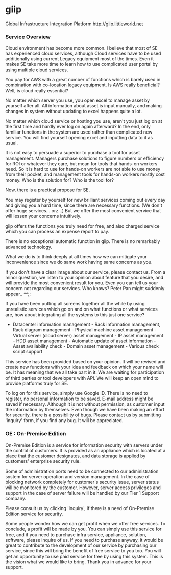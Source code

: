 # giip
Global Infrastructure Integration Platform
http://giip.littleworld.net

### Service Overview
Cloud environment has become more common. I believe that most of SE has experienced cloud services, although Cloud services have to be used additionally using current Legacy equipment most of the times. Even it makes SE take more time to learn how to use complicated user portal by using multiple cloud services.


You pay for AWS with a great number of functions which is barely used in combination with co-location legacy equipment. Is AWS really beneficial? Well, is cloud really essential?


No matter which server you use, you open excel to manage asset by yourself after all. All information about asset is input manually, and making changes in system without updating to excel happens quite a lot.


No matter which cloud service or hosting you use, aren't you just log on at the first time and hardly ever log on again afterward? In the end, only familiar functions in the system are used rather than complicated new service. You will find yourself opening excel and inputting data to it as usual.


It is not easy to persuade a superior to purchase a tool for asset management. Managers purchase solutions to figure numbers or efficiency for ROI or whatever they care, but mean for tools that hands-on workers need. So it is hard to use for hands-on workers are not able to use money from their pocket, and management tools for hands-on workers mostly cost money. Who is the solution for? Who is the tool for?


Now, there is a practical propose for SE.


You may register by yourself for new brilliant services coming out every day and giving you a hard time, since there are necessary functions. (We don't offer huge services... orz...) But we offer the most convenient service that will lessen your concerns intuitively.


giip offers the functions you truly need for free, and also charged service which you can process an expense report to pay.


There is no exceptional automatic function in giip. There is no remarkably advanced technology.


What we do is to think deeply at all times how we can mitigate your inconvenience since we do same work having same concerns as you.


If you don't have a clear image about our service, please contact us. From a minor question, we listen to your opinion about feature that you desire, and will provide the most convenient result for you. Even you can tell us your concern not regarding our services. Who knows? Peter Pan might suddenly appear.. ^^;;


If you have been putting all screens together all the while by using unrealistic services which go on and on what functions or what services are, how about integrating all the systems to this just one service?


- Datacenter information management - Rack information management, Rack diagram management - Physical machine asset management - Virtual server (cloud server) asset management - IP asset management - HDD asset management - Automatic update of asset information - Asset availability check - Domain asset management - Various check script support


This service has been provided based on your opinion. It will be revised and create new functions with your idea and feedback on which your name will be. It has meaning that we all take part in it. We are waiting for participation of third parties or tool developers with API. We will keep an open mind to provide platforms truly for SE.


To log on for this service, simply use Google ID. There is no need to register, no personal information to be saved. E-mail address might be saved if necessary. Although it is not without permission, as customer input the information by themselves. Even though we have been making an effort for security, there is a possibility of bugs. Please contact us by submitting 'inquiry' form, if you find any bug. It will be appreciated.


### OE : On-Premise Edition
On-Premise Edition is a service for information security with servers under the control of customers. It is provided as an appliance which is located at a place that the customer designates, and data storage is applied by customers' enterprise security rule.


Some of administration ports need to be connected to our administration system for server operation and version management. In the case of blocking network completely for customer's security issue, server status will be monitored by the customer. However, server access privileges and support in the case of server failure will be handled by our Tier 1 Support company.


Please consult us by clicking 'inquiry', if there is a need of On-Premise Edition service for security.


Some people wonder how we can get profit when we offer free services. To conclude, a profit will be made by you. You can simply use this service for free, and if you need to purchase infra service, appliance, solution, software, please inquire of us. If you need to purchase anyway, it would be great to contribute to the development of our service by purchasing our service, since this will bring the benefit of free service to you too. You will get an opportunity to use paid service for free by using this system. This is the vision what we would like to bring. Thank you in advance for your support.
